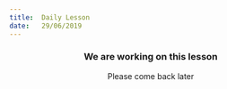 ```yaml
---
title:  Daily Lesson
date:   29/06/2019
---
```


### <center>We are working on this lesson</center>
<center>Please come back later</center>